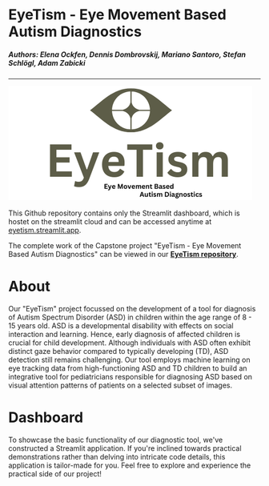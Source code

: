 # EyeTism - Eye Movement Based Autism Diagnostics
##### Authors: Elena Ockfen, Dennis Dombrovskij, Mariano Santoro, Stefan Schlögl, Adam Zabicki
----
![eyetism_logo](content/Logo_Eyetism.png)

This Github repository contains only the Streamlit dashboard, which is hostet on the streamlit cloud and can be accessed anytime at [eyetism.streamlit.app](https://eyetism.streamlit.app).

The complete work of the Capstone project "EyeTism - Eye Movement Based Autism Diagnostics" can be viewed in our [**EyeTism repository**](https://github.com/eockfen/eyetism).

# About

Our "EyeTism" project focussed on the development of a tool for diagnosis of Autism Spectrum Disorder (ASD) in children within the age range of 8 - 15 years old. ASD is a developmental disability with effects on social interaction and learning. Hence, early diagnosis of affected children is crucial for child development. Although individuals with ASD often exhibit distinct gaze behavior compared to typically developing (TD), ASD detection still remains challenging. Our tool employs machine learning on eye tracking data from high-functioning ASD and TD children to build an integrative tool for pediatricians responsible for diagnosing ASD based on visual attention patterns of patients on a selected subset of images. 

# Dashboard

To showcase the basic functionality of our diagnostic tool, we've constructed a Streamlit application. If you're inclined towards practical demonstrations rather than delving into intricate code details, this application is tailor-made for you. Feel free to explore and experience the practical side of our project!
